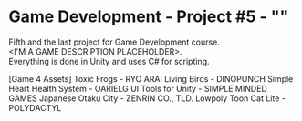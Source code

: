 # Game Development - Project #5 - ""
Fifth and the last project for Game Development course. <br/>
<I'M A GAME DESCRIPTION PLACEHOLDER>.<br/>
Everything is done in Unity and uses C# for scripting.

[Game 4 Assets]
Toxic Frogs - RYO ARAI
Living Birds - DINOPUNCH
Simple Heart Health System - OARIELG
UI Tools for Unity - SIMPLE MINDED GAMES
Japanese Otaku City - ZENRIN CO., TLD.
Lowpoly Toon Cat Lite - POLYDACTYL

